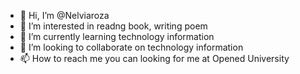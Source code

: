 - 👋 Hi, I’m @Nelviaroza
- 👀 I’m interested in readng book, writing poem
- 🌱 I’m currently learning technology information
- 💞️ I’m looking to collaborate on technology information
- 📫 How to reach me you can looking for me at Opened University

<!---
Nelviaroza/Nelviaroza is a ✨ special ✨ repository because its `README.md` (this file) appears on your GitHub profile.
You can click the Preview link to take a look at your changes.
--->

